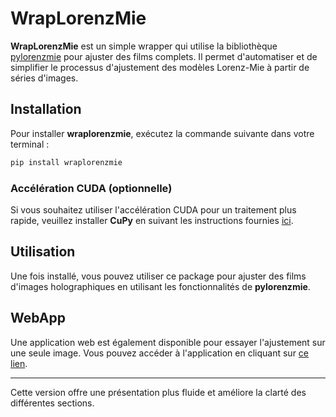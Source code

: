 # WrapLorenzMie

**WrapLorenzMie** est un simple wrapper qui utilise la bibliothèque [pylorenzmie](https://github.com/davidgrier/pylorenzmie) pour ajuster des films complets. Il permet d'automatiser et de simplifier le processus d'ajustement des modèles Lorenz-Mie à partir de séries d'images.

## Installation

Pour installer **wraplorenzmie**, exécutez la commande suivante dans votre terminal :

```bash
pip install wraplorenzmie
```

### Accélération CUDA (optionnelle)

Si vous souhaitez utiliser l'accélération CUDA pour un traitement plus rapide, veuillez installer **CuPy** en suivant les instructions fournies [ici](https://docs.cupy.dev/en/stable/install.html).

## Utilisation

Une fois installé, vous pouvez utiliser ce package pour ajuster des films d'images holographiques en utilisant les fonctionnalités de **pylorenzmie**. 


## WebApp

Une application web est également disponible pour essayer l'ajustement sur une seule image. Vous pouvez accéder à l'application en cliquant sur [ce lien](webapp/).

---

Cette version offre une présentation plus fluide et améliore la clarté des différentes sections.
